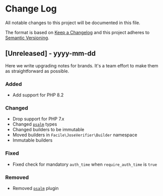 # Change Log
All notable changes to this project will be documented in this file.

The format is based on [Keep a Changelog](http://keepachangelog.com/)
and this project adheres to [Semantic Versioning](http://semver.org/).

## [Unreleased] - yyyy-mm-dd

Here we write upgrading notes for brands. It's a team effort to make them as
straightforward as possible.

### Added
- Add support for PHP 8.2

### Changed
- Drop support for PHP 7.x
- Changed [`psalm`](https://psalm.dev) types
- Changed builders to be immutable
- Moved builders in `Facile\JoseVerifier\Builder` namespace
- Immutable builders

### Fixed
- Fixed check for mandatory `auth_time` when `require_auth_time` is `true`

### Removed
- Removed [`psalm`](https://psalm.dev) plugin
